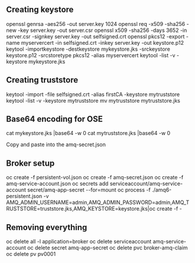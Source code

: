 Creating keystore
-----------
openssl genrsa -aes256 -out server.key 1024
openssl req -x509 -sha256 -new -key server.key -out server.csr
openssl x509 -sha256 -days 3652 -in server.csr -signkey server.key -out selfsigned.crt
openssl pkcs12 -export -name myservercert -in selfsigned.crt -inkey server.key -out keystore.p12
keytool -importkeystore -destkeystore mykeystore.jks -srckeystore keystore.p12 -srcstoretype pkcs12 -alias myservercert
keytool -list -v -keystore mykeystore.jks


Creating truststore
------------
keytool -import -file selfsigned.crt -alias firstCA -keystore mytruststore
keytool -list -v -keystore mytruststore
mv mytruststore mytruststore.jks


Base64 encoding for OSE
------------------------------
cat mykeystore.jks |base64 -w 0
cat mytruststore.jks |base64 -w 0

Copy and paste into the amq-secret.json 


Broker setup
-------------

oc create -f persistent-vol.json
oc create -f amq-secret.json
oc create -f amq-service-account.json
oc secrets add serviceaccount/amq-service-account secret/amq-app-secret --for=mount
oc process -f ./amq6-persistent.json  -v AMQ_ADMIN_USERNAME=admin,AMQ_ADMIN_PASSWORD=admin,AMQ_TRUSTSTORE=truststore.jks,AMQ_KEYSTORE=keystore.jks|oc create -f -


Removing everything
-------------------
oc delete all -l application=broker
oc delete serviceaccount amq-service-account
oc delete secret amq-app-secret
oc delete pvc broker-amq-claim
oc delete pv pv0001

